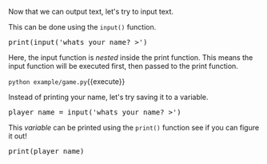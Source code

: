 Now that we can output text, let's try to input text.

This can be done using the `input()` function.

<pre class="file" data-filename="game.py" data-target="insert"  data-marker="say_hello();">print(input('whats your name? >')</pre>

Here, the input function is _nested_ inside the print function. This means the input function will be executed first, then passed to the print function.

`python example/game.py`{{execute}} 

Instead of printing your name, let's try saving it to a variable.

<pre class="file" data-filename="game.py" data-target="insert"  data-marker="print(input('whats your name? >')">player_name = input('whats your name? >')</pre>

This _variable_ can be printed using the `print()` function see if you can figure it out!

<pre class="file" data-filename="game.py" data-target="append"  data-marker="player_name = input('whats your name? >')">print(player_name)</pre>
